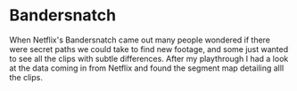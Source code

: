 # Bandersnatch
When Netflix's Bandersnatch came out many people wondered if there were secret paths we could take to find new footage, and some just wanted to see all the clips with subtle differences.
After my playthrough I had a look at the data coming in from Netflix and found the segment map detailing alll the clips.
